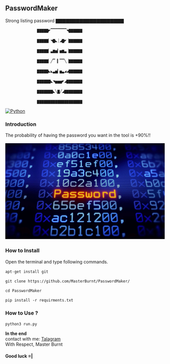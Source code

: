 ## PasswordMaker
Strong listing password 
                  ▇▇▇▇▇▇▇▇▇▇▇▇▇▇▇▇▇▇▇▇ 	

                  ▇▇▇▇▇◤▔▔▔▔▔▔▔◥▇▇▇▇▇▇ 

                  ▇▇▇▇▇▏◥▇◣┊◢▇◤▕▇▇▇▇▇▇ 

                  ▇▇▇▇▇▏▃▆▅▎▅▆▃▕▇▇▇▇▇▇ 

                  ▇▇▇▇▇▏╱▔▕▎▔▔╲▕▇▇▇▇▇▇ 

                  ▇▇▇▇▇◣◣▃▅▎▅▃◢◢▇▇▇▇▇▇ 

                  ▇▇▇▇▇▇◣◥▅▅▅◤◢▇▇▇▇▇▇▇ 

                  ▇▇▇▇▇▇▇◣╲▇╱◢▇▇▇▇▇▇▇▇ 

                  ▇▇▇▇▇▇▇▇▇▇▇▇▇▇▇▇▇▇▇▇ 

                 

[![Python](https://img.shields.io/badge/language-Python%203-blue.svg)](https://www.python.org)

### Introduction
The probability of having the password you want in the tool is +90%!!
<br />
<br />
<img src="photo.jpg" />
<br /> 


### How to Install

Open the terminal and type following commands.

<pre><code>apt-get install git</code></pre>

<pre><code>git clone https://github.com/MasterBurnt/PasswordMaker/</code></pre>

<pre><code>cd PasswordMaker</code></pre>

<pre><code>pip install -r requirments.txt</code></pre>



### How to Use ?

<pre><code>python3 run.py</code></pre>
 

**In the end**
<br/>
contact with me:
<a href="https://t.me/TheBurnt">Talagram</a>
<br />
With Respect, Master Burnt
<br />
#### Good luck =|





